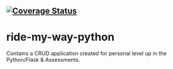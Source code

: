 [![Coverage Status](https://coveralls.io/repos/github/Alweezy/stackoverflow-lite/badge.svg)](https://coveralls.io/github/Alweezy/stackoverflow-lite)
---
# ride-my-way-python
Contains a CRUD application created for personal level up  in the Python/Flask &amp; Assessments.
